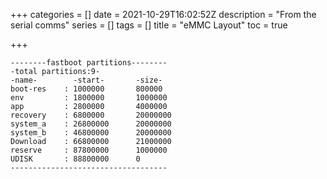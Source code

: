 +++
categories = []
date = 2021-10-29T16:02:52Z
description = "From the serial comms"
series = []
tags = []
title = "eMMC Layout"
toc = true

+++
```
--------fastboot partitions--------
-total partitions:9-
-name-        -start-       -size-      
boot-res    : 1000000       800000      
env         : 1800000       1000000     
app         : 2800000       4000000     
recovery    : 6800000       20000000    
system_a    : 26800000      20000000    
system_b    : 46800000      20000000    
Download    : 66800000      21000000    
reserve     : 87800000      1000000     
UDISK       : 88800000      0           
-----------------------------------
```